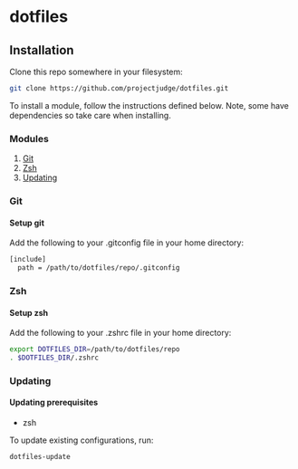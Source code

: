 # dotfiles

## Installation

Clone this repo somewhere in your filesystem:

```bash
git clone https://github.com/projectjudge/dotfiles.git
```

To install a module, follow the instructions defined below. Note, some have dependencies so take care when installing.

### Modules

1. [Git](#git)
2. [Zsh](#zsh)
3. [Updating](#updating)

### Git

#### Setup git

Add the following to your .gitconfig file in your home directory:

```bash
[include]
  path = /path/to/dotfiles/repo/.gitconfig
```

### Zsh

#### Setup zsh

Add the following to your .zshrc file in your home directory:

```bash
export DOTFILES_DIR=/path/to/dotfiles/repo
. $DOTFILES_DIR/.zshrc
```

### Updating

#### Updating prerequisites

* zsh

To update existing configurations, run:

```bash
dotfiles-update
```
